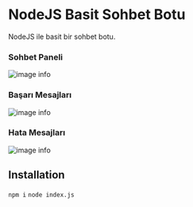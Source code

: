 # NodeJS Basit Sohbet Botu
NodeJS ile basit bir sohbet botu. 

### Sohbet Paneli
![image info](https://i.hizliresim.com/1qp5oi8.jpg)
### Başarı Mesajları
![image info](https://i.hizliresim.com/eb1qljl.jpg)
### Hata Mesajları
![image info](https://i.hizliresim.com/kelv5o9.jpg)

## Installation
``` npm i ```
``` node index.js ```
